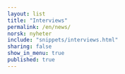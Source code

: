 ```yaml
---
layout: list
title: "Interviews"
permalink: /en/news/
norsk: nyheter
include: "snippets/interviews.html"
sharing: false
show_in_menu: true
published: true
---
```

